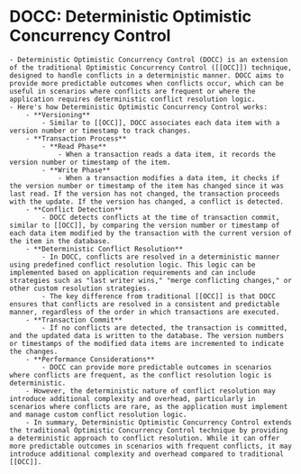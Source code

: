 # DOCC: Deterministic Optimistic Concurrency Control
	- Deterministic Optimistic Concurrency Control (DOCC) is an extension of the traditional Optimistic Concurrency Control ([[OCC]]) technique, designed to handle conflicts in a deterministic manner. DOCC aims to provide more predictable outcomes when conflicts occur, which can be useful in scenarios where conflicts are frequent or where the application requires deterministic conflict resolution logic.
	- Here's how Deterministic Optimistic Concurrency Control works:
		- **Versioning**
			- Similar to [[OCC]], DOCC associates each data item with a version number or timestamp to track changes.
		- **Transaction Process**
			- **Read Phase**
				- When a transaction reads a data item, it records the version number or timestamp of the item.
			- **Write Phase**
				- When a transaction modifies a data item, it checks if the version number or timestamp of the item has changed since it was last read. If the version has not changed, the transaction proceeds with the update. If the version has changed, a conflict is detected.
		- **Conflict Detection**
			- DOCC detects conflicts at the time of transaction commit, similar to [[OCC]], by comparing the version number or timestamp of each data item modified by the transaction with the current version of the item in the database.
		- **Deterministic Conflict Resolution**
			- In DOCC, conflicts are resolved in a deterministic manner using predefined conflict resolution logic. This logic can be implemented based on application requirements and can include strategies such as "last writer wins," "merge conflicting changes," or other custom resolution strategies.
			- The key difference from traditional [[OCC]] is that DOCC ensures that conflicts are resolved in a consistent and predictable manner, regardless of the order in which transactions are executed.
		- **Transaction Commit**
			- If no conflicts are detected, the transaction is committed, and the updated data is written to the database. The version numbers or timestamps of the modified data items are incremented to indicate the changes.
		- **Performance Considerations**
			- DOCC can provide more predictable outcomes in scenarios where conflicts are frequent, as the conflict resolution logic is deterministic.
		- However, the deterministic nature of conflict resolution may introduce additional complexity and overhead, particularly in scenarios where conflicts are rare, as the application must implement and manage custom conflict resolution logic.
		- In summary, Deterministic Optimistic Concurrency Control extends the traditional Optimistic Concurrency Control technique by providing a deterministic approach to conflict resolution. While it can offer more predictable outcomes in scenarios with frequent conflicts, it may introduce additional complexity and overhead compared to traditional [[OCC]].